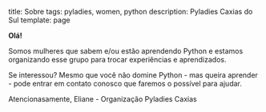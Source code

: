 title: Sobre
tags: pyladies, women, python
description: Pyladies Caxias do Sul
template: page


**Olá!**

Somos mulheres que sabem e/ou estão aprendendo Python e estamos organizando esse grupo para trocar experiências e aprendizados.

Se interessou? Mesmo que você não domine Python - mas queira aprender - pode entrar em contato conosco que faremos o possível para ajudar.

Atencionasamente,
Eliane - Organização Pyladies Caxias
